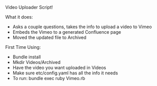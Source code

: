 Video Uploader Script!

What it does:
- Asks a couple questions, takes the info to upload a video to Vimeo
- Embeds the Vimeo to a generated Confluence page
- Moved the updated file to Archived 

First Time Using:
- Bundle install
- Mkdir Videos/Archived
- Have the video you want uploaded in Videos
- Make sure etc/config.yaml has all the info it needs
- To run: bundle exec ruby Vimeo.rb

